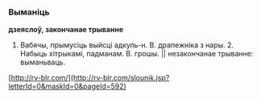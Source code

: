### Выманіць
**дзеяслоў, закончанае трыванне**

1. Вабячы, прымусіць выйсці адкуль-н. В. драпежніка з нары. 2. Набыць хітрыкамі, падманам. В. грошы. || незакончанае трыванне: выманьваць.

<a rel="author">[http://rv-blr.com/](http://rv-blr.com/slounik.jsp?letterId=0&maskId=0&pageId=592)</a>
